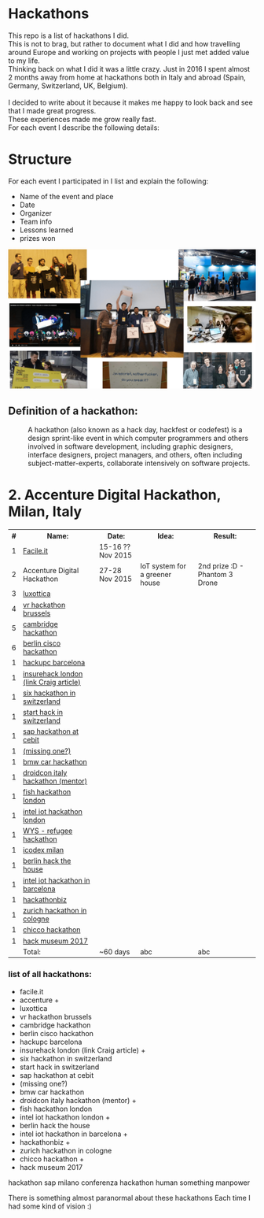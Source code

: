# Hackathons

This repo is a list of hackathons I did. <br />
This is not to brag, but rather to document what I did and how travelling around Europe and working on projects with people
I just met added value to my life. <br />
Thinking back on what I did it was a little crazy. Just in 2016 I spent almost 2 months away from home at hackathons 
both in Italy and abroad (Spain, Germany, Switzerland, UK, Belgium). <br />
<br />
I decided to write about it because it makes me happy to look back and see that I made great progress.<br />
These experiences made me grow really fast.
<br />
For each event I describe the following details:



# Structure
For each event I participated in I list and explain the following:
* Name of the event and place
* Date
* Organizer
* Team info
* Lessons learned
* prizes won

![My attempt to do a creative collage](/media/hackathons_cover.png)

## Definition of a hackathon:
<dl>
    <dt></dt>
    <dd>A hackathon (also known as a hack day, hackfest or codefest) is a design sprint-like event in which computer programmers and others involved in software development, including graphic designers, interface designers, project managers, and others, often including subject-matter-experts, collaborate intensively on software projects.</dd>
</dl>


# 2. Accenture Digital Hackathon, Milan, Italy


<table>
    <tr>
        <th>#</th>
        <th>Name:</th>
        <th>Date:</th>
        <th>Idea:</th>
        <th>Result:</th>
    </tr>
    <tr>
        <td>1</td>
        <td><a href="events/h01_facile_it/">Facile.it</a></td>
        <td>15-16 ?? Nov 2015</td>
        <td></td>
        <td></td>
    </tr>
    <tr>
        <td>2</td>
        <td>Accenture Digital Hackathon</td>
        <td>27-28 Nov 2015</td>
        <td>IoT system for a greener house</td>
        <td>2nd prize :D - Phantom 3 Drone</td>
    </tr>
    <tr>
        <td>3</td>
        <td><a href="#">luxottica</a></td>
        <td></td>
        <td></td>
        <td></td>
    </tr>
    <tr>
        <td>4</td>
        <td><a href="#">vr hackathon brussels</a></td>
        <td></td>
        <td></td>
        <td></td>
    </tr>
    <tr>
        <td>5</td>
        <td><a href="#">cambridge hackathon</a></td>
        <td></td>
        <td></td>
    <td></td>
    </tr>
    <tr>
        <td>6</td>
        <td><a href="#">berlin cisco hackathon</a></td>
        <td></td>
        <td></td>
        <td></td>
    </tr>
    <tr>
        <td>1</td>
        <td><a href="#">hackupc barcelona</a></td>
        <td></td>
        <td></td>
        <td></td>
    </tr>
    <tr>
    <td>1</td>
        <td><a href="#">insurehack london (link Craig article)</a></td>
        <td></td>
        <td></td>
        <td></td>
    </tr>
    <tr>
    <td>1</td>
        <td><a href="#">six hackathon in switzerland</a></td>
        <td></td>
        <td></td>
        <td></td>
    </tr>
    <tr>
    <td>1</td>
        <td><a href="#">start hack in switzerland</a></td>
        <td></td>
        <td></td>
        <td></td>
    </tr>
    <tr>
    <td>1</td>
        <td><a href="#">sap hackathon at cebit</a></td>
        <td></td>
        <td></td>
        <td></td>
    </tr>
    <tr>
    <td>1</td>
        <td><a href="#">(missing one?)</a></td>
        <td></td>
        <td></td>
        <td></td>
    </tr>
    <tr>
    <td>1</td>
        <td><a href="#">bmw car hackathon</a></td>
        <td></td>
        <td></td>
        <td></td>
    </tr>
    <tr>
    <td>1</td>
        <td><a href="#">droidcon italy hackathon (mentor)</a></td>
        <td></td>
        <td></td>
        <td></td>
    </tr>
    <tr>
    <td>1</td>
        <td><a href="#">fish hackathon london</a></td>
        <td></td>
        <td></td>
        <td></td>
    </tr>
    <tr>
    <td>1</td>
        <td><a href="#">intel iot hackathon london</a></td>
        <td></td>
        <td></td>
        <td></td>
    </tr>
    <tr>
    <td>1</td>
        <td><a href="#">WYS - refugee hackathon</a></td>
        <td></td>
        <td></td>
        <td></td>
    </tr>
    <tr>
    <td>1</td>
        <td><a href="#">icodex milan</a></td>
        <td></td>
        <td></td>
        <td></td>
    </tr>
    <tr>
    <td>1</td>
        <td><a href="#">berlin hack the house</a></td>
        <td></td>
        <td></td>
        <td></td>
    </tr>
    <tr>
    <td>1</td>
        <td><a href="#">intel iot hackathon in barcelona</a></td>
        <td></td>
        <td></td>
        <td></td>
    </tr>
    <tr>
    <td>1</td>
        <td><a href="#">hackathonbiz</a></td>
        <td></td>
        <td></td>
        <td></td>
    </tr>
    <tr>
    <td>1</td>
        <td><a href="#">zurich hackathon in cologne</a></td>
        <td></td>
        <td></td>
        <td></td>
    </tr>
    <tr>
    <td>1</td>
        <td><a href="#">chicco hackathon</a></td>
        <td></td>
        <td></td>
        <td></td>
    </tr>
    <tr>
    <td>1</td>
        <td><a href="#">hack museum 2017</a></td>
        <td></td>
        <td></td>
        <td></td>
    </tr>
    <td><br /></td>
        <td>Total:</td>
        <td>~60 days</td>
        <td>abc</td>
        <td>abc</td>
    </tr>
</table>

### list of all hackathons:
* facile.it
* accenture +
* luxottica
* vr hackathon brussels
* cambridge hackathon
* berlin cisco hackathon
* hackupc barcelona
* insurehack london (link Craig article) +
* six hackathon in switzerland
* start hack in switzerland
* sap hackathon at cebit
* (missing one?)
* bmw car hackathon
* droidcon italy hackathon (mentor) +
* fish hackathon london
* intel iot hackathon london +
* berlin hack the house
* intel iot hackathon in barcelona +
* hackathonbiz +
* zurich hackathon in cologne
* chicco hackathon +
* hack museum 2017

hackathon sap milano conferenza
hackathon human something manpower


There is something almost paranormal about these hackathons
Each time I had some kind of vision :)

